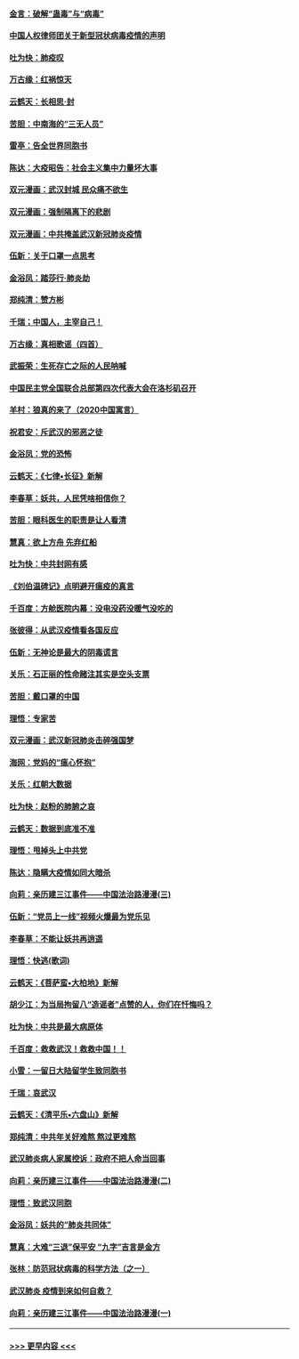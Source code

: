 #### [金言：破解“蛊毒”与“病毒”](../pages/nsc993/n11864103.md?t=02131422) 
#### [中国人权律师团关于新型冠状病毒疫情的声明](../pages/nsc993/n11864249.md?t=02131422) 
#### [吐为快：肺疫叹](../pages/nsc993/n11864027.md?t=02131422) 
#### [万古缘：红祸惊天](../pages/nsc993/n11864079.md?t=02131422) 
#### [云鹤天：长相思‧封](../pages/nsc993/n11864006.md?t=02131422) 
#### [苦胆：中南海的“三无人员”](../pages/nsc993/n11862997.md?t=02131422) 
#### [雷亭：告全世界同胞书](../pages/nsc993/n11862572.md?t=02131422) 
#### [陈达：大疫昭告：社会主义集中力量坏大事](../pages/nsc993/n11859419.md?t=02131422) 
#### [双元漫画：武汉封城 民众痛不欲生](../pages/nsc993/n11859287.md?t=02131422) 
#### [双元漫画：强制隔离下的悲剧](../pages/nsc993/n11859244.md?t=02131422) 
#### [双元漫画：中共掩盖武汉新冠肺炎疫情](../pages/nsc993/n11858249.md?t=02131422) 
#### [伍新：关于口罩一点思考](../pages/nsc993/n11859195.md?t=02131422) 
#### [金浴凤：踏莎行‧肺炎劫](../pages/nsc993/n11858227.md?t=02131422) 
#### [郑纯清：赞方彬](../pages/nsc993/n11856803.md?t=02131422) 
#### [千瑞；中国人，主宰自己！](../pages/nsc993/n11856793.md?t=02131422) 
#### [万古缘：真相歌谣（四首）](../pages/nsc993/n11856263.md?t=02131422) 
#### [武振荣：生死存亡之际的人民呐喊](../pages/nsc993/n11856256.md?t=02131422) 
#### [中国民主党全国联合总部第四次代表大会在洛杉矶召开](../pages/nsc993/n11856344.md?t=02131422) 
#### [羊村：狼真的来了（2020中国寓言）](../pages/nsc993/n11856229.md?t=02131422) 
#### [祝君安：斥武汉的邪恶之徒](../pages/nsc993/n11855861.md?t=02131422) 
#### [金浴凤：党的恐怖](../pages/nsc993/n11855849.md?t=02131422) 
#### [云鹤天：《七律▪长征》新解](../pages/nsc993/n11855479.md?t=02131422) 
#### [李春草：妖共，人民凭啥相信你？](../pages/nsc993/n11855196.md?t=02131422) 
#### [苦胆：眼科医生的职责是让人看清](../pages/nsc993/n11853840.md?t=02131422) 
#### [慧真：欲上方舟 先弃红船](../pages/nsc993/n11853483.md?t=02131422) 
#### [吐为快：中共封网有感](../pages/nsc993/n11852575.md?t=02131422) 
#### [《刘伯温碑记》点明避开瘟疫的真言](../pages/nsc993/n11852128.md?t=02131422) 
#### [千百度：方舱医院内幕：没电没药没暖气没吃的](../pages/nsc993/n11850211.md?t=02131422) 
#### [张彼得：从武汉疫情看各国反应](../pages/nsc993/n11850102.md?t=02131422) 
#### [伍新：无神论是最大的阴毒谎言](../pages/nsc993/n11846129.md?t=02131422) 
#### [关乐：石正丽的性命赌注其实是空头支票](../pages/nsc993/n11846109.md?t=02131422) 
#### [苦胆：戴口罩的中国](../pages/nsc993/n11845576.md?t=02131422) 
#### [理悟：专家苦](../pages/nsc993/n11845564.md?t=02131422) 
#### [双元漫画：武汉新冠肺炎击碎强国梦](../pages/nsc993/n11843320.md?t=02131422) 
#### [海网：党妈的“瘟心怀抱”](../pages/nsc993/n11840740.md?t=02131422) 
#### [关乐：红朝大数据](../pages/nsc993/n11840675.md?t=02131422) 
#### [吐为快：赵粉的肺腑之哀](../pages/nsc993/n11840618.md?t=02131422) 
#### [云鹤天：数据到底准不准](../pages/nsc993/n11840325.md?t=02131422) 
#### [理悟：甩掉头上中共党](../pages/nsc993/n11838826.md?t=02131422) 
#### [陈达：隐瞒大疫情如同大暗杀](../pages/nsc993/n11838771.md?t=02131422) 
#### [向莉：亲历建三江事件——中国法治路漫漫(三)](../pages/nsc993/n11831825.md?t=02131422) 
#### [伍新：“党员上一线”视频火爆最为党乐见](../pages/nsc993/n11838200.md?t=02131422) 
#### [李春草：不能让妖共再逍遥](../pages/nsc993/n11838102.md?t=02131422) 
#### [理悟：快逃(歌词)](../pages/nsc993/n11838083.md?t=02131422) 
#### [云鹤天：《菩萨蛮▪大柏地》新解](../pages/nsc993/n11838059.md?t=02131422) 
#### [胡少江：为当局拘留八“造谣者”点赞的人，你们在忏悔吗？](../pages/nsc993/n11836801.md?t=02131422) 
#### [吐为快：中共是最大病原体](../pages/nsc993/n11836748.md?t=02131422) 
#### [千百度：救救武汉！救救中国！！](../pages/nsc993/n11836145.md?t=02131422) 
#### [小雪：一留日大陆留学生致同胞书](../pages/nsc993/n11834624.md?t=02131422) 
#### [千瑞：哀武汉](../pages/nsc993/n11833647.md?t=02131422) 
#### [云鹤天：《清平乐▪六盘山》新解](../pages/nsc993/n11833611.md?t=02131422) 
#### [郑纯清：中共年关好难熬 熬过更难熬](../pages/nsc993/n11833489.md?t=02131422) 
#### [武汉肺炎病人家属控诉：政府不把人命当回事](../pages/nsc993/n11833205.md?t=02131422) 
#### [向莉：亲历建三江事件——中国法治路漫漫(二)](../pages/nsc993/n11829102.md?t=02131422) 
#### [理悟：致武汉同胞](../pages/nsc993/n11831522.md?t=02131422) 
#### [金浴凤：妖共的“肺炎共同体”](../pages/nsc993/n11829448.md?t=02131422) 
#### [慧真：大难“三退”保平安 “九字”吉言是金方](../pages/nsc993/n11829501.md?t=02131422) 
#### [张林：防范冠状病毒的科学方法（之一）](../pages/nsc993/n11828618.md?t=02131422) 
#### [武汉肺炎 疫情到来如何自救？](../pages/nsc993/n11827632.md?t=02131422) 
#### [向莉：亲历建三江事件——中国法治路漫漫(一)](../pages/nsc993/n11827190.md?t=02131422) 

----
#### [ >>> 更早内容 <<< ](../indexes/nsc993-earlier.md)
